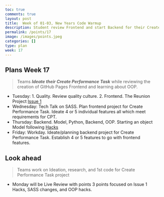 ```yaml
---
toc: true
comments: true
layout: post
title:  Week of 01-03, New Years Code Warmup
description: Student review Frontend and start Backend for their Create Performance Task project
permalink: /points/17
image: /images/points.jpeg
categories: []
type: plan
week: 17
---
```


## Plans Week 17
> Teams ***Ideate their Create Performance Task*** while reviewing the creation of GitHub Pages Frontend and learning about OOP.
- Tuesday: 1. Quality.  Review quality culture.  2. Frontend.  The Reunion Project [Issue 1](https://github.com/jm1021/leuck_reunion/issues/1)
- Wednesday: Tech Talk on SASS.  Plan frontend project for Create Performance Task.  Ideate 4 or 5 individual features all which meet requirements for CPT.
- Thursday: Backend.  Model, Python, Backend, OOP.  Starting an object Model following [Hacks](https://nighthawkcoders.github.io/APCSP//2023/01/03/PBL-model.html#Hacks)
- Friday: Workday. Ideate/planning backend project for Create Performance Task.  Establish 4 or 5 features to go with frontend features.

## Look ahead
> Teams work on Ideation, research, and 1st code for Create Performance Task project
- Monday will be Live Review with points 3 points focused on Issue 1 Hacks, SASS changes, and OOP hacks.

